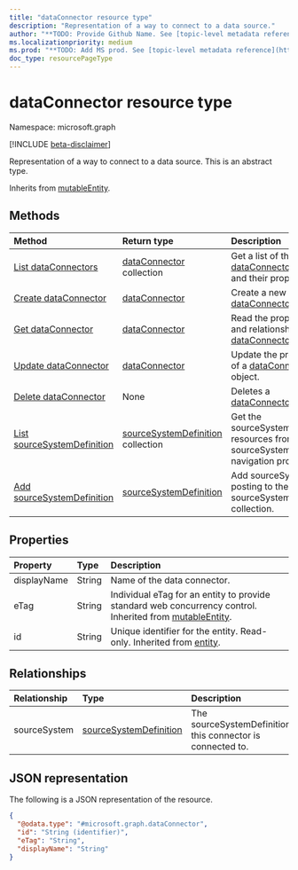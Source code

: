 ```yaml
---
title: "dataConnector resource type"
description: "Representation of a way to connect to a data source."
author: "**TODO: Provide Github Name. See [topic-level metadata reference](https://msgo.azurewebsites.net/add/document/guidelines/metadata.html#topic-level-metadata)**"
ms.localizationpriority: medium
ms.prod: "**TODO: Add MS prod. See [topic-level metadata reference](https://msgo.azurewebsites.net/add/document/guidelines/metadata.html#topic-level-metadata)**"
doc_type: resourcePageType
---
```


# dataConnector resource type

Namespace: microsoft.graph

[!INCLUDE [beta-disclaimer](../../includes/beta-disclaimer.md)]

Representation of a way to connect to a data source.
This is an abstract type.


Inherits from [mutableEntity](../resources/mutableentity.md).

## Methods
|Method|Return type|Description|
|:---|:---|:---|
|[List dataConnectors](../api/dataconnector-list.md)|[dataConnector](../resources/dataconnector.md) collection|Get a list of the [dataConnector](../resources/dataconnector.md) objects and their properties.|
|[Create dataConnector](../api/industrydatahub-post-dataconnectors.md)|[dataConnector](../resources/dataconnector.md)|Create a new [dataConnector](../resources/dataconnector.md) object.|
|[Get dataConnector](../api/dataconnector-get.md)|[dataConnector](../resources/dataconnector.md)|Read the properties and relationships of a [dataConnector](../resources/dataconnector.md) object.|
|[Update dataConnector](../api/dataconnector-update.md)|[dataConnector](../resources/dataconnector.md)|Update the properties of a [dataConnector](../resources/dataconnector.md) object.|
|[Delete dataConnector](../api/dataconnector-delete.md)|None|Deletes a [dataConnector](../resources/dataconnector.md) object.|
|[List sourceSystemDefinition](../api/dataconnector-list-sourcesystem.md)|[sourceSystemDefinition](../resources/sourcesystemdefinition.md) collection|Get the sourceSystemDefinition resources from the sourceSystem navigation property.|
|[Add sourceSystemDefinition](../api/dataconnector-post-sourcesystem.md)|[sourceSystemDefinition](../resources/sourcesystemdefinition.md)|Add sourceSystem by posting to the sourceSystem collection.|

## Properties
|Property|Type|Description|
|:---|:---|:---|
|displayName|String|Name of the data connector.|
|eTag|String|Individual eTag for an entity to provide standard web concurrency control. Inherited from [mutableEntity](../resources/mutableentity.md).|
|id|String|Unique identifier for the entity. Read-only. Inherited from [entity](../resources/entity.md).|

## Relationships
|Relationship|Type|Description|
|:---|:---|:---|
|sourceSystem|[sourceSystemDefinition](../resources/sourcesystemdefinition.md)|The sourceSystemDefinition this connector is connected to.|

## JSON representation
The following is a JSON representation of the resource.
<!-- {
  "blockType": "resource",
  "keyProperty": "id",
  "@odata.type": "microsoft.graph.dataConnector",
  "baseType": "microsoft.industryData.mutableEntity",
  "openType": false
}
-->
``` json
{
  "@odata.type": "#microsoft.graph.dataConnector",
  "id": "String (identifier)",
  "eTag": "String",
  "displayName": "String"
}
```

